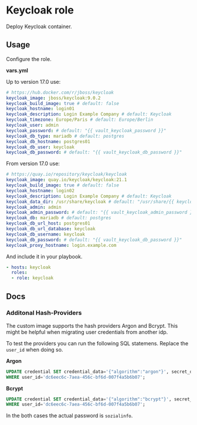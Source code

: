 # Keycloak role

Deploy Keycloak container.

## Usage

Configure the role.

**vars.yml**

Up to version 17.0 use:

```yml
# https://hub.docker.com/r/jboss/keycloak
keycloak_image: jboss/keycloak:9.0.2
keycloak_build_image: true # default: false
keycloak_hostname: login01
keycloak_description: Login Example Company # default: Keycloak
keycloak_timezone: Europe/Paris # default: Europe/Berlin
keycloak_user: admin
keycloak_password: # default: "{{ vault_keycloak_password }}"
keycloak_db_type: mariadb # default: postgres
keycloak_db_hostname: postgres01
keycloak_db_user: keycloak
keycloak_db_password: # default: "{{ vault_keycloak_db_password }}"
```

From version 17.0 use:

```yml
# https://quay.io/repository/keycloak/keycloak
keycloak_image: quay.io/keycloak/keycloak:21.1
keycloak_build_image: true # default: false
keycloak_hostname: login02
keycloak_description: Login Example Company # default: Keycloak
keycloak_data_dir: /usr/share/keycloak # default: "/usr/share/{{ keycloak_hostname }}"
keycloak_admin: admin
keycloak_admin_password: # default: "{{ vault_keycloak_admin_password }}"
keycloak_db: mariadb # default: postgres
keycloak_db_url_host: postgres01
keycloak_db_url_database: keycloak
keycloak_db_username: keycloak
keycloak_db_password: # default: "{{ vault_keycloak_db_password }}"
keycloak_proxy_hostname: login.example.com
```

And include it in your playbook.

```yml
- hosts: keycloak
  roles:
  - role: keycloak
```

## Docs

### Additonal Hash-Providers

The custom image supports the hash providers Argon and Bcrypt. This might be helpful when migrating user credentials from another idp.

To test the providers you can run the following SQL statemens. Replace the `user_id` when doing so.

**Argon**

```sql
UPDATE credential SET credential_data='{"algorithm":"argon"}', secret_data='{"value":"$argon2i$v=19$m=65536,t=16,p=1$bnI2SEl3UXNicmovRTZYdg$MeU+vEnpIQb1q1QiWNiIq70K8hoWWb3gbp1CfqH6jAU"}'
WHERE user_id='dc6eec6c-7aea-456c-bf6d-007f4a5b6b07';
```

**Bcrypt**


```sql
UPDATE credential SET credential_data='{"algorithm":"bcrypt"}', secret_data='{"value":"$2y$12$xtQ/70RpLO8pzGQjYjzsmuJ.eFBAFmizDotdHUBKd9.y755qj/OWu"}'
WHERE user_id='dc6eec6c-7aea-456c-bf6d-007f4a5b6b07';
```

In the both cases the actual password is `sozialinfo`.